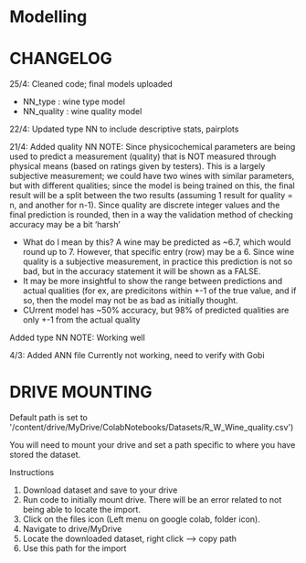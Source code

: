 # Modelling

# CHANGELOG
25/4: Cleaned code; final models uploaded
- NN_type : wine type model
- NN_quality : wine quality model

22/4:
Updated type NN to include descriptive stats, pairplots

21/4:
Added quality NN
NOTE: 
Since physicochemical parameters are being used to predict a measurement (quality) that is NOT measured through physical means (based on ratings given by testers). This is a largely subjective measurement; we could have two wines with similar parameters, but with different qualities; since the model is being trained on this, the final result will be a split between the two results (assuming 1 result for quality = n, and another for n-1). Since quality are discrete integer values and the final prediction is rounded, then in a way the validation method of checking accuracy may be a bit ‘harsh’
- What do I mean by this? A wine may be predicted as ~6.7, which would round up to 7. However, that specific entry (row) may be a 6. Since wine quality is a subjective measurement, in practice this prediction is not so bad, but in the accuracy statement it will be shown as a FALSE.
- It may be more insightful to show the range between predictions and actual qualities (for ex, are predicitons within +-1 of the true value, and if so, then the model may not be as bad as initially thought.
- CUrrent model has ~50% accuracy, but 98% of predicted qualities are only +-1 from the actual quality

Added type NN
NOTE:
Working well

4/3:
Added ANN file
Currently not working, need to verify with Gobi

# DRIVE MOUNTING
Default path is set to
    '/content/drive/MyDrive/ColabNotebooks/Datasets/R_W_Wine_quality.csv')

You will need to mount your drive and set a path specific to where you have stored the dataset.

Instructions
1. Download dataset and save to your drive
2. Run code to initially mount drive. There will be an error related to not being able to locate the import.
3. Click on the files icon (Left menu on google colab, folder icon).
4. Navigate to drive/MyDrive
5. Locate the downloaded dataset, right click --> copy path
6. Use this path for the import
